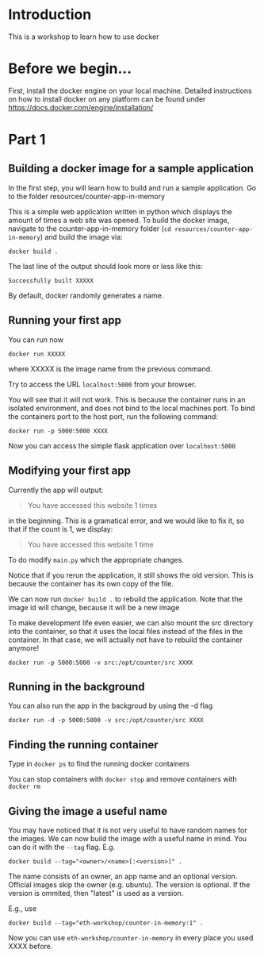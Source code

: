 # Introduction

This is a workshop to learn how to use docker

# Before we begin...

First, install the docker engine on your local machine. Detailed instructions on how to install docker on any platform can be found under https://docs.docker.com/engine/installation/

# Part 1

## Building a docker image for a sample application

In the first step, you will learn how to build and run a sample application. Go to the folder resources/counter-app-in-memory

This is a simple web application written in python which displays the amount of times a web site was opened. To build the docker image, navigate to the counter-app-in-memory folder (`cd resources/counter-app-in-memory`) and build the image via:

```
docker build .
```

The last line of the output should look more or less like this:

```
Successfully built XXXXX
```

By default, docker randomly generates a name.


## Running your first app

You can run now

```
docker run XXXXX
```

where XXXXX is the image name from the previous command.

Try to access the URL `localhost:5000` from your browser.

You will see that it will not work. This is because the container runs in an isolated environment, and does not bind to the local machines port. To bind the containers port to the host port, run the following command:

```
docker run -p 5000:5000 XXXX
```

Now you can access the simple flask application over `localhost:5000`


## Modifying your first app

Currently the app will output:

> You have accessed this website 1 times

in the beginning. This is a gramatical error, and we would like to fix it, so that if the count is 1, we display:

> You have accessed this website 1 time

To do modify `main.py` which the appropriate changes.


Notice that if you rerun the application, it still shows the old version. This is because the container has its own copy of the file. 

We can now run `docker build .` to rebuild the application. Note that the image id will change, because it will be a new image

To make development life even easier, we can also mount the src directory into the container, so that it uses the local files instead of the files in the container. In that case, we will actually not have to rebuild the container anymore!

```
docker run -p 5000:5000 -v src:/opt/counter/src XXXX
```

## Running in the background

You can also run the app in the backgroud by using the -d flag

```
docker run -d -p 5000:5000 -v src:/opt/counter/src XXXX
```

## Finding the running container

Type in `docker ps` to find the running docker containers

You can stop containers with `docker stop` and remove containers with `docker rm`

## Giving the image a useful name

You may have noticed that it is not very useful to have random names for the images. We can now build the image with a useful name in mind. You can do it with the `--tag` flag. E.g.

```
docker build --tag="<owner>/<name>[:<version>]" .
```

The name consists of an owner, an app name and an optional version. Official images skip the owner (e.g. ubuntu). The version is optional. If the version is ommited, then "latest" is used as a version.

E.g., use

```
docker build --tag="eth-workshop/counter-in-memory:1" .
```

Now you can use `eth-workshop/counter-in-memory` in every place you used XXXX before.